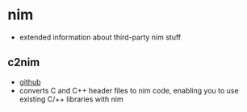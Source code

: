 # nim

- extended information about third-party nim stuff

## c2nim

- [github](https://github.com/nim-lang/c2nim)
- converts C and C++ header files to nim code, enabling you to use existing C/++ libraries with nim
